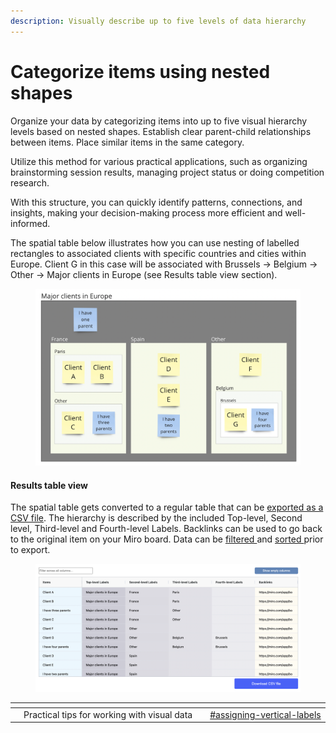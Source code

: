 ```yaml
---
description: Visually describe up to five levels of data hierarchy
---
```


# Categorize items using nested shapes

Organize your data by categorizing items into up to five visual hierarchy levels based on nested shapes. Establish clear parent-child relationships between items. Place similar items in the same category.

Utilize this method for various practical applications, such as organizing brainstorming session results, managing project status or doing competition research.&#x20;

With this structure, you can quickly identify patterns, connections, and insights, making your decision-making process more efficient and well-informed.

The spatial table below illustrates how you can use nesting of labelled rectangles to associated clients with specific countries and cities within Europe. Client G in this case will be associated with Brussels -> Belgium -> Other -> Major clients in Europe (see Results table view section).

<figure><img src="../.gitbook/assets/VisualData_hierarchies_01.png" alt=""><figcaption></figcaption></figure>

#### Results table view

The spatial table gets converted to a regular table that can be [exported as a CSV file](../export/csv-export.md). The hierarchy is described by the included Top-level, Second level, Third-level and Fourth-level Labels. Backlinks can be used to go back to the original item on your Miro board. Data can be [filtered ](../results-tables/filter.md)and [sorted ](../results-tables/sort.md)prior to export.&#x20;

<figure><img src="../.gitbook/assets/VisualData_hierarchies_results_01.png" alt=""><figcaption></figcaption></figure>

<table data-view="cards"><thead><tr><th></th><th></th><th></th><th data-hidden data-card-target data-type="content-ref"></th></tr></thead><tbody><tr><td></td><td>Practical tips for working with visual data</td><td></td><td><a href="../visual-data-input/practical-tips.md#assigning-vertical-labels">#assigning-vertical-labels</a></td></tr></tbody></table>

